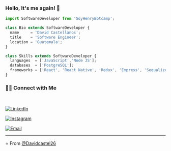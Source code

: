 ### Hello, It's me again! 👋

<!--
**Davidcastel26/Davidcastel26** is a ✨ _special_ ✨ repository because its `README.md` (this file) appears on your GitHub profile.

Here are some ideas to get you started:

- 🔭 I’m currently working on ...
- 🌱 I’m currently learning ...
- 👯 I’m looking to collaborate on ...
- 🤔 I’m looking for help with ...
- 💬 Ask me about ...
- 📫 How to reach me: ...
- 😄 Pronouns: ...
- ⚡ Fun fact: ...
-->

```js
import SoftwareDeveloper from 'SoyHenryBotcamp';

class Bio extends SoftwareDeveloper {
  name     = 'David Castellanos';
  title    = 'Software Engineer';
  location = 'Guatemala';
}

class Skills extends SoftwareDeveloper {
  languages  = ['JavaScript','Node JS'];
  databases  = ['PostgreSQL'];
  frameworks = ['React', 'React Native', 'Redux', 'Express', 'Sequalize'];
}
```
<h3> 🤝🏻 Connect with Me </h3>

<br>



<p align="center">

<a href="https://www.linkedin.com/in/david-larios-29a8231a1/"><img alt="LinkedIn" src="https://img.shields.io/badge/LinkedIn-Dave%20Castellanos-blue?style=flat-square&logo=linkedin"></a>

<a href="https://www.instagram.com/i__disbalance/"><img alt="Instagram" src="https://img.shields.io/badge/Instagram-i__disbalance-black?style=flat-square&logo=instagram"></a>

<a href="mailto:shivammalpani111@gmail.com"><img alt="Email" src="https://img.shields.io/badge/Email-shivammalpani111@gmail.com-blue?style=flat-square&logo=gmail"></a>

</p>

---

⭐️ From [@Davidcastel26](https://github.com/Davidcastel26)
